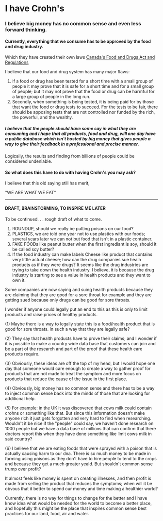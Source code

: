 # I have Crohn's

### I believe big money has no common sense and even less forward thinking.

#### Currently, everything that we consume has to be approved by the food and drug industry.
Which they have created their own laws [Canada's Food and Drugs Act and Regulations](
https://www.canada.ca/en/health-canada/services/food-nutrition/legislation-guidelines/acts-regulations/canada-food-drugs.html)

I believe that our food and drug system has many major flaws:
	
  1. If a food or drug has been tested for a short time with a small group of people it may prove that 
it is safe for a short time and for a small group of people; but it may not prove that the food or drug
can be harmful for a large group of people in the long run. 
  2. Secondly, when something is being tested, 
it is being paid for by those that want the food or drug tests to succeed. 
For the tests to be fair, there should be apposing tests that are not controlled nor funded by
the rich, the powerful, and the wealthy.

##### I believe that the people should have some say in what they are consuming and I hope that all products, food and drug, will one day have a public database which isn't hosted by big money that gives people a way to give their feedback in a professional and precise manner. 
Logically, the results and finding from billions of people could be considered undeniable.

#### So what does this have to do with having Crohn's you may ask?

I believe that this old saying still has merit, 

"WE ARE WHAT WE EAT"
___

#### DRAFT, BRAINSTORMING, TO INSPIRE ME LATER 

To be continued. . . rough draft of what to come.
1. ROUNDUP, should we really be putting poisons on our food?
2. PLASTICS, we are told one year not to use plastics with our foods; several years later we can not
but food that isn't in a plastic container.
3. FAKE FOODs like peanut butter when the first ingrediant is soy, should it be called soy butter?
4. If the food industry can make labels Cheese like product that contains very little actual cheese; 
how can the drug companies sue healh products as if they were drugs? It seems like the drug industries
are trying to take down the health industry. I believe, it is because the drug industry is starting to 
see a value in health products and they want to own it.

Some companies are now saying and suing health products because they are claiming that they are good for a sore throat for example and they are getting sued because only drugs can be good for sore throats.

I wonder if anyone could legally put an end to this as this is only to limit products and raise prices of healthy products.

(1) Maybe there is a way to legally state this is a food/health product that is good for sore throats. In such a way that they are legally safe?

(2) They say that health products have to prove their claims; and I wonder if it is possible to make a country wide data base that customers can join and be a part of the research and part of the proof that these health care products require.

(3) Obviously, these ideas are off the top of my head, but I would hope one day that someone would care enough to create a way to gather proof for products that are not made to treat the symptom and more focus on products that reduce the cause of the issue in the first place.

(4) Obviously, big money has no common sense and there has to be a way to inject common sense back into the minds of those that are looking for additional help.

(5) For example: in the UK it was discovered that cows milk could contain crohns or something like that. But since this information doesn't make anyone rich it just gets forgotten and very hard to find when researching. Wouldn't it be nice if the "people" could say, we haven't done research on 1000 people but we have a data base of millions that can confirm that there doctors report this when they have done something like limit cows milk in said country?

(6) I believe that we are eating foods that were sprayed with a poison that is actually causing harm to our dna. There is so much money to be made in farming using poisons as they don't have to hire people to tend to the crops and because they get a much greater yeald. But shouldn't common sense trump over profit?

It almost feels like money is spent on creating illnesses, and then profit is made from selling the product that reduces the symptoms; when will it be obvous that it better to spend our money and time making a healthier world?

Currently, there is no way for things to change for the better and I have know idea what would be needed for the world to become a better place, and hopefully this might be the place that inspires common sense best practices for our land, food, air and water.

